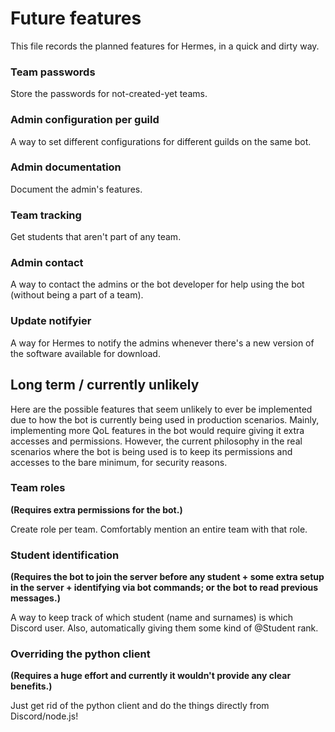 # Future features

This file records the planned features for Hermes, in a quick and dirty way.

### Team passwords

Store the passwords for not-created-yet teams.

### Admin configuration per guild

A way to set different configurations for different guilds on the same bot.

### Admin documentation

Document the admin's features.

### Team tracking

Get students that aren't part of any team.

### Admin contact

A way to contact the admins or the bot developer for help using the bot (without being a part of a team).

### Update notifyier

A way for Hermes to notify the admins whenever there's a new version of the software available for download.

## Long term / currently unlikely

Here are the possible features that seem unlikely to ever be implemented due to how the bot is currently being used in production scenarios. Mainly, implementing more QoL features in the bot would require giving it extra accesses and permissions. However, the current philosophy in the real scenarios where the bot is being used is to keep its permissions and accesses to the bare minimum, for security reasons.

### Team roles

**(Requires extra permissions for the bot.)**

Create role per team. Comfortably mention an entire team with that role.

### Student identification

**(Requires the bot to join the server before any student + some extra setup in the server + identifying via bot commands; or the bot to read previous messages.)**

A way to keep track of which student (name and surnames) is which Discord user. Also, automatically giving them some kind of @Student rank.

### Overriding the python client

**(Requires a huge effort and currently it wouldn't provide any clear benefits.)**

Just get rid of the python client and do the things directly from Discord/node.js!
